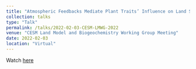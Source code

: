 ```yaml
---
title: "Atmospheric Feedbacks Mediate Plant Traits’ Influence on Land Surface Fluxes"
collection: talks
type: "Talk"
permalink: /talks/2022-02-03-CESM-LMWG-2022
venue: "CESM Land Model and Biogeochemistry Working Group Meeting"
date: 2022-02-03
location: "Virtual"
---
```


Watch [here](https://www.youtube.com/watch?v=Dg1sv1NP3jk&t=5128s)
